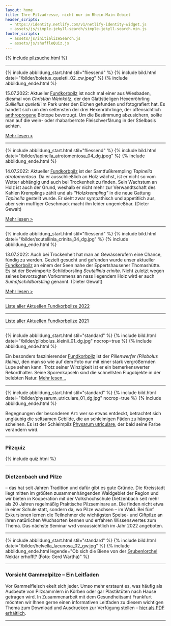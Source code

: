 ```yaml
---
layout: home
title: Ihre Pilzadresse, nicht nur im Rhein-Main-Gebiet
header_scripts:
  - https://identity.netlify.com/v1/netlify-identity-widget.js
  - assets/js/simple-jekyll-search/simple-jekyll-search.min.js
footer_scripts:
  - assets/js/initializeSearch.js
  - assets/js/shuffleQuiz.js
---
```

{% include pilzsuche.html %}

- - -

{% include abbildung_start.html stil="fliessend" %}
{% include bild.html datei="/bilder/boletus_queletii_02_cw.jpeg" %}
{% include abbildung_ende.html %}

15.07.2022: Aktueller [Fundkorbpilz](AA "Glossar-") ist noch mal einer aus Wiesbaden, diesmal von *Christian Weinkötz*, der den Glattstieligen Hexenröhrling *Suillellus queletii* im Park unter den Eichen gefunden und fotografiert hat. Es handelt sich um den seltensten der drei Hexenröhrlinge, der offensichtlich [anthroprogene](anthroprogen "Glossar") Biotope bevorzugt. Um die Bestimmung abzusichern, sollte man auf die wein- oder rhabarberrote Fleischverfärung in der Stielbasis achten.

[Mehr lesen >](/pilze/boletus-queletii-glattstieliger-hexenröhrling)

<div style="clear:  both"></div>

- - -

{% include abbildung_start.html stil="fliessend" %}
{% include bild.html datei="/bilder/tapinella_atrotomentosa_04_dg.jpeg" %}
{% include abbildung_ende.html %}

14.07.2022: Aktueller [Fundkorbpilz](AA "Glossar-") ist der  Samtfußkrempling *Tapinella atrotomentosa*. Da er ausschließlich an Holz wächst, ist er nicht so vom Wetter abhängig und  auch bei Trockenheit zu finden. Sein Wachstum an Holz ist auch der Grund, weshalb er nicht mehr zur Verwandtschaft des Kahlen Kremplings zählt und als *"Holzkrempling"* in die neue Gattung *Tapinella* gestellt wurde. Er sieht zwar sympathisch und appetitlich aus, aber sein muffiger Geschmack macht ihn leider ungenießbar. (Dieter Gewalt)

[Mehr lesen >](/pilze/tapinella-atrotomentosa-samtfußkrempling)

<div style="clear:  both"></div>

- - -

{% include abbildung_start.html stil="fliessend" %}
{% include bild.html datei="/bilder/scutellinia_crinita_04_dg.jpg" %}
{% include abbildung_ende.html %}

13.07.2022: Auch bei Trockenheit hat man an Gewässerufern eine Chance, fündig zu werden. Gezielt gesucht und gefunden wurde unser aktueller [Fundkorbpilz](AA "Glossar-") an einem der Seen nahe der Eppertshausener Thomashütte. Es ist der Bewimperte Schildborsling  *Scutellinia crinita*. Nicht zuletzt wegen seines bevorzugten Vorkommens an nass liegendem Holz wird er auch *Sumpfschildborstling* genannt. (Dieter Gewalt)

[Mehr lesen >](/pilze/scutellinia-crinita-bewimperter-schildborstling-sumpfschildborstling)

<div style="clear:  both"></div>

- - -

[Liste aller Aktuellen Fundkorbpilze 2022](/artikel/liste-aller-aktuellen-fundkorbpilze-2022.html)

- - -

[Liste aller Aktuellen Fundkorbpilze 2021](/artikel/liste-aller-aktuellen-fundkorbpilze-2021.html)

- - -

{% include abbildung_start.html stil="standard" %}
{% include bild.html datei="/bilder/pilobolus_kleinii_01_dg.jpg" nocrop=true %}
{% include abbildung_ende.html %}

Ein besonders faszinierender [Fundkorbpilz](AA "Glossar-") ist der *Pillenwerfer (Pilobolus kleinii)*, den man so wie auf dem Foto nur mit einer stark vergrößernden Lupe sehen kann. Trotz seiner Winzigkeit ist er ein bemerkenswerter Rekordhalter. Seine Sporenkapseln sind die schnellsten Flugobjekte in der belebten Natur. [Mehr lesen...](/pilze/pilobolus-kleinii-pillenwerfer)

- - -

{% include abbildung_start.html stil="standard" %}
{% include bild.html datei="/bilder/physarum_utriculare_01_dg.jpg" nocrop=true %}
{% include abbildung_ende.html %}

Begegnungen der besonderen Art: wer so etwas entdeckt, betrachtet sich ungläubig die seltsamen Gebilde, die an schleimigen Fäden zu hängen scheinen. Es ist der Schleimpilz [Physarum utriculare](/pilze/physarum-utriculare-fadenfruchtschleimpilz), der bald seine Farbe verändern wird.

- - -

### Pilzquiz

{% include quiz.html %}

- - -

### Dietzenbach und Pilze

– das hat seit Jahren Tradition und dafür gibt es gute Gründe. Die Kreisstadt liegt mitten im größten zusammenhängenden Waldgebiet der Region und wir bieten in Kooperation mit der Volkshochschule Dietzenbach seit mehr als 20 Jahren regelmäßig Praktische Pilzseminare an. Die finden nicht etwa in einer Schule statt, sondern da, wo Pilze wachsen – im Wald. Bei fünf Exkursionen lernen die Teilnehmer die wichtigsten Speise- und Giftpilze an ihren natürlichen Wuchsorten kennen und erfahren Wissenswertes zum Thema. Das nächste Seminar wrd voraussichtlich im Jahr 2022 angeboten.  

- - -

{% include abbildung_start.html stil="standard" %}
{% include bild.html datei="/bilder/helvella_lacunosa_02_gw.jpg" %}
{% include abbildung_ende.html legende="Ob sich die Biene von der <a href='/pilze/helvella-lacunosa-grubenlorchel'>Grubenlorchel</a> Nektar erhofft?  (Foto: Gerd Wartha)" %}

- - -

### Vorsicht Gammelpilze – Ein Leitfaden

Vor Gammelfleisch ekelt sich jeder. Umso mehr erstaunt es, was häufig als Ausbeute von Pilzsammlern in Körben oder gar Plastiktüten nach Hause getragen wird. In Zusammenarbeit mit dem Gesundheitsamt Frankfurt möchten wir Ihnen gerne einen informativen Leitfaden zu diesem wichtigen Thema zum Download und Ausdrucken zur Verfügung stellen – [hier als PDF erhältlich](/assets/docs/Fundkorb.de-Gammelpilze.pdf).

- - -